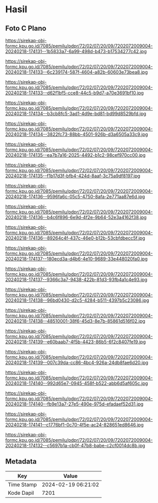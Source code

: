 # Hasil

## Foto C Plano

https://sirekap-obj-formc.kpu.go.id/7085/pemilu/pdpr/72/02/07/20/09/7202072009004-20240218-174131--1b5833a7-6a99-498d-b473-b17534277c42.jpg

https://sirekap-obj-formc.kpu.go.id/7085/pemilu/pdpr/72/02/07/20/09/7202072009004-20240218-174133--6c239174-587f-4604-a82b-60603e73bea8.jpg

https://sirekap-obj-formc.kpu.go.id/7085/pemilu/pdpr/72/02/07/20/09/7202072009004-20240218-174133--d62f1bf5-cce8-44c5-b9d7-a70e3691bf10.jpg

https://sirekap-obj-formc.kpu.go.id/7085/pemilu/pdpr/72/02/07/20/09/7202072009004-20240218-174134--b3cb8fc5-3ad1-4d9e-bd81-bd99d8529bfd.jpg

https://sirekap-obj-formc.kpu.go.id/7085/pemilu/pdpr/72/02/07/20/09/7202072009004-20240218-174134--3822fc73-88bb-4501-926b-d3a6505a33c9.jpg

https://sirekap-obj-formc.kpu.go.id/7085/pemilu/pdpr/72/02/07/20/09/7202072009004-20240218-174135--ea7b7a16-2025-4492-b1c2-98cef970cc00.jpg

https://sirekap-obj-formc.kpu.go.id/7085/pemilu/pdpr/72/02/07/20/09/7202072009004-20240218-174135--f1b17d3f-bfb4-424d-8aaf-3c75a9df8197.jpg

https://sirekap-obj-formc.kpu.go.id/7085/pemilu/pdpr/72/02/07/20/09/7202072009004-20240218-174136--9596fa6c-05c5-4750-8afa-2e771aa87e6d.jpg

https://sirekap-obj-formc.kpu.go.id/7085/pemilu/pdpr/72/02/07/20/09/7202072009004-20240218-174136--b4c6f896-6e9d-4f2e-9b64-52e3a4162f38.jpg

https://sirekap-obj-formc.kpu.go.id/7085/pemilu/pdpr/72/02/07/20/09/7202072009004-20240218-174136--89264c4f-437c-46e0-b12b-53cbfdbecc5f.jpg

https://sirekap-obj-formc.kpu.go.id/7085/pemilu/pdpr/72/02/07/20/09/7202072009004-20240218-174137--180ecd3a-d4b6-4e10-9689-33e448020fa0.jpg

https://sirekap-obj-formc.kpu.go.id/7085/pemilu/pdpr/72/02/07/20/09/7202072009004-20240218-174137--9366c3a7-9438-422b-81d3-93fb4a1c4e93.jpg

https://sirekap-obj-formc.kpu.go.id/7085/pemilu/pdpr/72/02/07/20/09/7202072009004-20240218-174138--96bd0430-d2c5-4284-b511-4397b5c23086.jpg

https://sirekap-obj-formc.kpu.go.id/7085/pemilu/pdpr/72/02/07/20/09/7202072009004-20240218-174138--48510001-38f6-45d3-8e7b-85861d516f02.jpg

https://sirekap-obj-formc.kpu.go.id/7085/pemilu/pdpr/72/02/07/20/09/7202072009004-20240218-174139--e60baab7-4f5b-4423-86b5-6f2c8407fe19.jpg

https://sirekap-obj-formc.kpu.go.id/7085/pemilu/pdpr/72/02/07/20/09/7202072009004-20240218-174139--007c39da-cc86-4bc4-926a-24db8fae6d20.jpg

https://sirekap-obj-formc.kpu.go.id/7085/pemilu/pdpr/72/02/07/20/09/7202072009004-20240218-174140--992d65e7-0945-458f-b522-abb6d5af605c.jpg

https://sirekap-obj-formc.kpu.go.id/7085/pemilu/pdpr/72/02/07/20/09/7202072009004-20240218-174140--fb9e13a7-27e5-490e-975d-efadaef52d31.jpg

https://sirekap-obj-formc.kpu.go.id/7085/pemilu/pdpr/72/02/07/20/09/7202072009004-20240218-174141--c1776bf1-0c70-4f5e-ac24-828651ed8646.jpg

https://sirekap-obj-formc.kpu.go.id/7085/pemilu/pdpr/72/02/07/20/09/7202072009004-20240218-174132--c5697b1a-cb0f-47b8-babe-c2cf0014dc8b.jpg


## Metadata

| Key        | Value               |
| ---------- | ------------------- |
| Time Stamp | 2024-02-19 06:21:02 |
| Kode Dapil | 7201                |



